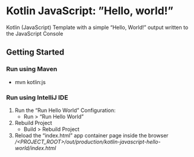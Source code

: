 # Kotlin JavaScript: ”Hello, world!”
Kotlin (JavaScript) Template with a simple “Hello, World!” output written to the JavaScript Console

## Getting Started

### Run using Maven

* mvn kotlin:js 

### Run using IntelliJ IDE

1. Run the “Run Hello World” Configuration:
	* Run > “Run Hello World”
2. Rebuild Project
	* Build > Rebuild Project
3. Reload the “index.html” app container page inside the browser */<PROJECT_ROOT>/out/production/kotlin-javascript-hello-world/index.html*

